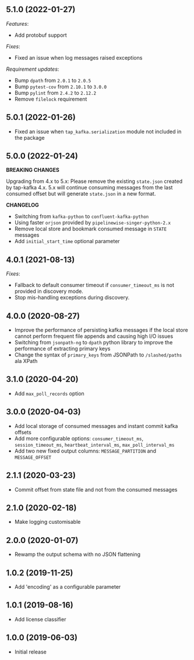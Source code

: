 5.1.0 (2022-01-27)
------------------
*Features*:
  - Add protobuf support

*Fixes*:
  - Fixed an issue when log messages raised exceptions

*Requirement updates*:
  - Bump `dpath` from `2.0.1` to `2.0.5`
  - Bump `pytest-cov` from `2.10.1` to `3.0.0`
  - Bump `pylint` from `2.4.2` to `2.12.2`
  - Remove `filelock` requirement

5.0.1 (2022-01-26)
------------------

- Fixed an issue when `tap_kafka.serialization` module not included in the package

5.0.0 (2022-01-24)
------------------
**BREAKING CHANGES**

Upgrading from 4.x to 5.x: Please remove the existing `state.json` created by tap-kafka 4.x.
5.x will continue consuming messages from the last consumed offset but will generate `state.json` in a new format.

**CHANGELOG**
- Switching from `kafka-python` to `confluent-kafka-python`
- Using faster `orjson` provided by `pipelinewise-singer-python-2.x`
- Remove local store and bookmark consumed message in `STATE` messages
- Add `initial_start_time` optional parameter

4.0.1 (2021-08-13)
------------------
*Fixes*:
  * Fallback to default consumer timeout if `consumer_timeout_ms` is not provided in discovery mode.
  * Stop mis-handling exceptions during discovery.

4.0.0 (2020-08-27)
-------------------

- Improve the performance of persisting kafka messages if the local store cannot perform frequent file appends and causing high I/O issues   
- Switching from `jsonpath-ng` to `dpath` python library to improve the performance of extracting primary keys
- Change the syntax of `primary_keys` from JSONPath to `/slashed/paths` ala XPath

3.1.0 (2020-04-20)
-------------------

- Add `max_poll_records` option

3.0.0 (2020-04-03)
-------------------

- Add local storage of consumed messages and instant commit kafka offsets
- Add more configurable options: `consumer_timeout_ms`, `session_timeout_ms`, `heartbeat_interval_ms`, `max_poll_interval_ms`
- Add two new fixed output columns: `MESSAGE_PARTITION` and `MESSAGE_OFFSET`

2.1.1 (2020-03-23)
-------------------

- Commit offset from state file and not from the consumed messages

2.1.0 (2020-02-18)
-------------------

- Make logging customisable

2.0.0 (2020-01-07)
-------------------

- Rewamp the output schema with no JSON flattening

1.0.2 (2019-11-25)
-------------------

- Add 'encoding' as a configurable parameter

1.0.1 (2019-08-16)
-------------------

- Add license classifier

1.0.0 (2019-06-03)
-------------------

- Initial release
